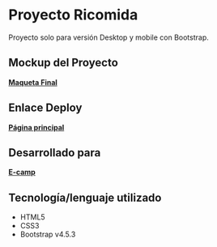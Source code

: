 # Proyecto Ricomida

Proyecto solo para versión Desktop y mobile con Bootstrap.

## Mockup del Proyecto

[**Maqueta Final**](https://xd.adobe.com/spec/d60d3e21-4554-4e17-4fb1-e61d39f3d2b3-a03c/grid/)

## Enlace Deploy

[**Página principal**](https://ruthale19.github.io/Ricomida/src/index.html) 

## Desarrollado para

[**E-camp**](https://www.linkedin.com/company/e-camp-chile)

## Tecnología/lenguaje utilizado

* HTML5
* CSS3
* Bootstrap v4.5.3
